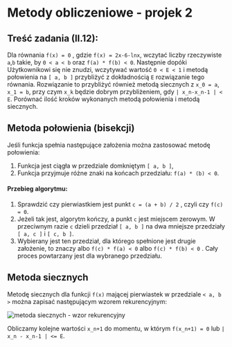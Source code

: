 # Metody obliczeniowe - projek 2

## Treść zadania (II.12):

Dla równania `f(x) = 0` , gdzie `f(x) = 2x-6-lnx`, wczytać liczby rzeczywiste `a`,`b` takie, by `0 < a < b` oraz `f(a) * f(b) < 0`. Następnie dopóki Użytkownikowi się nie znudzi, wczytywać wartość `0 < E < 1` i metodą połowienia na `[ a, b ]` przybliżyć z dokładnością `E` rozwiązanie tego równania. Rozwiązanie to przybliżyć również metodą siecznych z `x_0 = a`, `x_1 = b`, przy czym `x_k` będzie dobrym przybliżeniem, gdy `| x_n-x_n-1 | < E`. Porównać ilość kroków wykonanych metodą połowienia i metodą siecznych.

## Metoda połowienia (bisekcji)

Jeśli funkcja spełnia następujące założenia można zastosować metodę połowienia:

1. Funkcja jest ciągła w przedziale domkniętym `[ a, b ]`,
2. Funkcja przyjmuje różne znaki na końcach przedziału: `f(a) * (b) < 0`.


#### Przebieg algorytmu:

1. Sprawdzić czy pierwiastkiem jest punkt `c = (a + b) / 2`  , czyli czy `f(c) = 0`.
2. Jeżeli tak jest, algorytm kończy, a punkt `c` jest miejscem zerowym. W przeciwnym razie `c` dzieli przedział `[ a, b ]` na dwa mniejsze przedziały `[ a, c ]` i `[ c, b ]`.
3. Wybierany jest ten przedział, dla którego spełnione jest drugie założenie, to znaczy albo `f(c) * f(a) < 0` albo `f(c) * f(b) < 0` . Cały proces powtarzany jest dla wybranego przedziału.
 

## Metoda siecznych
Metodę siecznych dla funkcji `f(x)` mającej pierwiastek w przedziale `< a, b >` można zapisać następującym wzorem rekurencyjnym:

![metoda siecznych - wzor rekurencyjny](http://oi58.tinypic.com/9u3g9x.jpg)

Obliczamy kolejne wartości `x_n+1` do momentu, w którym `f(x_n+1) = 0` lub `| x_n - x_n-1 | <= E`.
